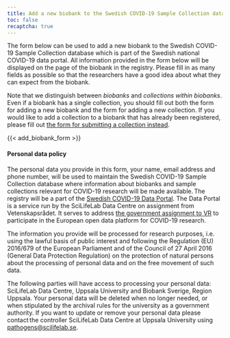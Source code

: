 ```yaml
---
title: Add a new biobank to the Swedish COVID-19 Sample Collection database
toc: false
recaptcha: true
---
```


The form below can be used to add a new biobank to the Swedish COVID-19 Sample Collection database which is part of the Swedish national COVID-19 data portal. All information provided in the form below will be displayed on the page of the biobank in the registry. Please fill in as many fields as possible so that the researchers have a good idea about what they can expect from the biobank.

Note that we distinguish between _biobanks_ and _collections within biobanks_. Even if a biobank has a single collection, you should fill out both the form for adding a new biobank and the form for adding a new collection. If you would like to add a collection to a biobank that has already been registered, please fill out [the form for submitting a collection instead](/biobanks/add_collection/).

{{< add_biobank_form >}}

#### Personal data policy

The personal data you provide in this form, your name, email address and phone number, will be used to maintain the Swedish COVID-19 Sample Collection database where information about biobanks and sample collections relevant for COVID-19 research will be made available. The registry will be a part of the [Swedish COVID-19 Data Portal](https://covid19dataportal.se/). The Data Portal is a service run by the SciLifeLab Data Centre on assignment from Vetenskapsrådet. It serves to address [the government assignment to VR](https://www.regeringen.se/regeringsuppdrag/2020/05/uppdrag-om-svensk-samordning-och-deltagande-i-eu-kommissionens-covid-19-dataplattform/) to participate in the European open data platform for COVID-19 research.

The information you provide will be processed for research purposes, i.e. using the lawful basis of public interest and following the Regulation (EU) 2016/679 of the European Parliament and of the Council of 27 April 2016 (General Data Protection Regulation) on the protection of natural persons about the processing of personal data and on the free movement of such data.

The following parties will have access to processing your personal data: SciLifeLab Data Centre, Uppsala University and Biobank Sverige, Region Uppsala. Your personal data will be deleted when no longer needed, or when stipulated by the archival rules for the university as a government authority. If you want to update or remove your personal data please contact the controller SciLifeLab Data Centre at Uppsala University using <pathogens@scilifelab.se>.
